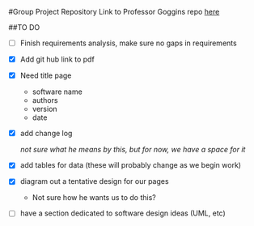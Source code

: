 #Group Project Repository
Link to Professor Goggins repo [here](https://github.com/OCDX/OCDX-Engine/tree/master/use-cases)

##TO DO

 - [ ] Finish requirements analysis, make sure no gaps in requirements
 - [x] Add git hub link to pdf 
 - [x] Need title page

	- software name
	- authors
	- version 
	- date

 - [x] add change log
	
	*not sure what he means by this, but for now, we have a space for it*

 - [x] add tables for data (these will probably change as we begin work)

 - [x] diagram out a tentative design for our pages
	- Not sure how he wants us to do this?

 - [ ] have a section dedicated to software design ideas (UML, etc)

